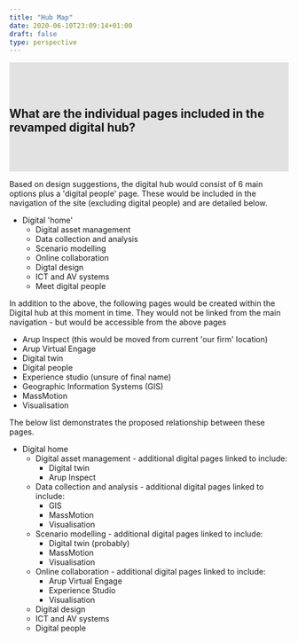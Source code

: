 ```yaml
---
title: "Hub Map"
date: 2020-06-10T23:09:14+01:00
draft: false
type: perspective
---
```


<section class="highlight-section" style="background-color:#e2e2e2;padding:50px 0;">
		<section class="container">
        <div class="rich-text">
            <div class="reveal rich-text__content">
                <h2>What are the individual pages included in the revamped digital hub?</h2>
            </div>
        </div>
    </section>
</section>
<div class="container">
<P class="intro">Based on design suggestions, the digital hub would consist of 6 main options plus a 'digital people' page. These would be included in the navigation of the site (excluding digital people) and are detailed below.</P>

<ul>
	<li>Digital 'home'
		<ul>
			<li>Digital asset management</li>
			<li>Data collection and analysis</li>
			<li>Scenario modelling</li>
			<li>Online collaboration</li>
			<lI>Digtal design</lI>
			<li>ICT and AV systems</li>
			<li>Meet digital people</li>
		</ul>
	</li>
</ul>

<p class="intro"> In addition to the above, the following pages would be created within the Digital hub at this moment in time. They would not be linked from the main navigation - but would be accessible from the above pages</p>

<ul>
	<lI>Arup Inspect (this would be moved from current 'our firm' location)
	<lI>Arup Virtual Engage</lI>
	<lI>Digital twin</lI>
	<lI>Digital people</lI>
	<lI>Experience studio (unsure of final name)</lI>
	<LI>Geographic Information Systems (GIS)</LI>
	<li>MassMotion</li>
	<lI>Visualisation</lI>
</ul>
<p class="intro">The below list demonstrates the proposed relationship between these pages.</p>
<uL>
	<li>Digital home
		<ul>
			<li>Digital asset management - additional digital pages linked to include:
				<uL>
					<li>Digital twin</li>
					<lI>Arup Inspect</lI>
				</uL>
			</li>
			<lI>Data collection and analysis - additional digital pages linked to include:
				<ul>
					<lI>GIS</lI>
					<lI>MassMotion</lI>
					<li>Visualisation</li>
				</ul>
			</lI>
			<lI>Scenario modelling - additional digital pages linked to include:
				<uL>
					<li>Digital twin (probably)</li>
					<lI>MassMotion</lI>
					<lI>Visualisation</lI>
				</uL>
			</lI>
			<lI>Online collaboration - additional digital pages linked to include:
				<ul>
					<li>Arup Virtual Engage</li>
					<lI>Experience Studio</lI>
					<lI>Visualisation</lI>
				</ul>
			</lI>
			<Li>Digital design</Li>
			<lI>ICT and AV systems</lI>
			<li>Digital people</li>
		</ul>
	</li>
</uL>
</div>